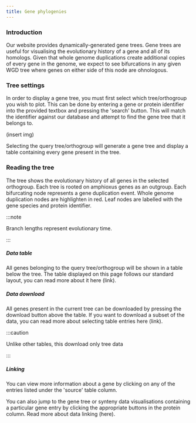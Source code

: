 ```yaml
---
title: Gene phylogenies
---
```


### Introduction

Our website provides dynamically-generated gene trees. Gene trees are useful for visualising the evolutionary history of a gene and all of its homologs. Given that whole genome duplications create additional copies of every gene in the genome, we expect to see bifurcations in any given WGD tree where genes on either side of this node are ohnologous.

### Tree settings

In order to display a gene tree, you must first select which tree/orthogroup you wish to plot. This can be done by entering a gene or protein identifier into the provided textbox and pressing the 'search' button. This will match the identifier against our database and attempt to find the gene tree that it belongs to.

(insert img)

Selecting the query tree/orthogroup will generate a gene tree and display a table containing every gene present in the tree.

### Reading the tree

The tree shows the evolutionary history of all genes in the selected orthogroup. Each tree is rooted on amphioxus genes as an outgroup. Each bifurcating node represents a gene duplication event. Whole genome duplication nodes are highlighten in red. Leaf nodes are labelled with the gene species and protein identifier.

:::note

Branch lengths represent evolutionary time.

:::

##### Data table

All genes belonging to the query tree/orthogroup will be shown in a table below the tree. The table displayed on this page follows our standard layout, you can read more about it here (link).

##### Data download

All genes present in the current tree can be downloaded by pressing the download button above the table. If you want to download a subset of the data, you can read more about selecting table entries here (link).

:::caution

Unlike other tables, this download only tree data

:::

##### Linking

You can view more information about a gene by clicking on any of the entries listed under the 'source' table column.

You can also jump to the gene tree or synteny data visualisations containing a particular gene entry by clicking the appropriate buttons in the protein column. Read more about data linking (here).
